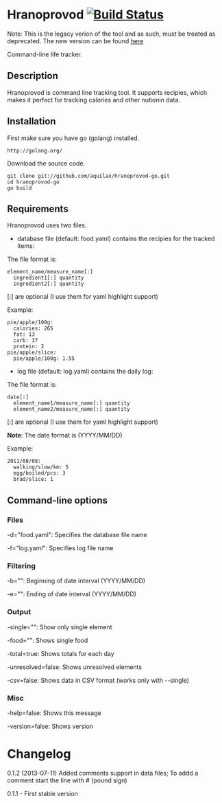 # Hranoprovod [![Build Status](https://travis-ci.org/aquilax/hranoprovod-go.svg)](https://travis-ci.org/aquilax/hranoprovod-go)

Note: This is the legacy verion of the tool and as such, must be treated as deprecated. The new version can be found [here](https://github.com/Hranoprovod/hranoprovod-cli)

Command-line life tracker.

## Description

Hranoprovod is command line tracking tool. It supports recipies, which makes it 
perfect for tracking calories and other nutionin data.

## Installation

First make sure you have go (golang) installed.

    http://golang.org/

Download the source code.
  
    git clone git://github.com/aquilax/hranoprovod-go.git
    cd hranoprovod-go
	go build

## Requirements

Hranoprovod uses two files.

* database file (default: food.yaml) contains the recipies for the tracked items:

The file format is:

    element_name/measure_name[:]
      ingredient1[:] quantity
      ingredient2[:] quantity

[:] are optional (I use them for yaml highlight support)

Example:

    pie/apple/100g:
      calories: 265
      fat: 13
      carb: 37
      protein: 2
    pie/apple/slice:
      pie/apple/100g: 1.55

* log file (default: log.yaml) contains the daily log:

The file format is:

    date[:]
      element_name1/measure_name[:] quantity
      element_name2/measure_name[:] quantity

[:] are optional (I use them for yaml highlight support)

**Note**: The date format is (YYYY/MM/DD)

Example:

    2011/08/08:
      walking/slow/km: 5
      egg/boiled/pcs: 3
      brad/slice: 1

## Command-line options

### Files

  -d="food.yaml": Specifies the database file name

  -f="log.yaml": Specifies log file name

### Filtering

  -b="": Beginning of date interval (YYYY/MM/DD)

  -e="": Ending of date interval (YYYY/MM/DD)

### Output

  -single="": Show only single element
  
  -food="": Shows single food

  -total=true: Shows totals for each day

  -unresolved=false: Shows unresolved elements

  -csv=false: Shows data in CSV format (works only with --single)

### Misc

  -help=false: Shows this message

  -version=false: Shows version

# Changelog
0.1.2 (2013-07-11) Added comments support in data files;
To addd a comment start the line with # (pound sign) 

0.1.1 - First stable version
